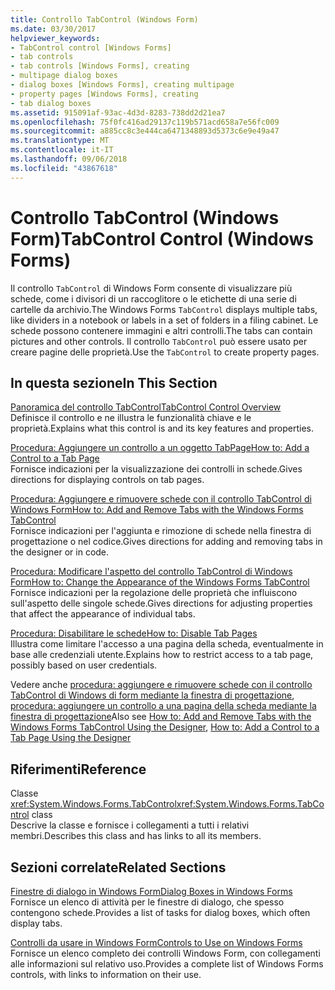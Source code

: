 ```yaml
---
title: Controllo TabControl (Windows Form)
ms.date: 03/30/2017
helpviewer_keywords:
- TabControl control [Windows Forms]
- tab controls
- tab controls [Windows Forms], creating
- multipage dialog boxes
- dialog boxes [Windows Forms], creating multipage
- property pages [Windows Forms], creating
- tab dialog boxes
ms.assetid: 915091af-93ac-4d3d-8283-738dd2d21ea7
ms.openlocfilehash: 75f0fc416ad29137c119b571acd658a7e56fc009
ms.sourcegitcommit: a885cc8c3e444ca6471348893d5373c6e9e49a47
ms.translationtype: MT
ms.contentlocale: it-IT
ms.lasthandoff: 09/06/2018
ms.locfileid: "43867618"
---
```

# <a name="tabcontrol-control-windows-forms"></a><span data-ttu-id="cc3a1-102">Controllo TabControl (Windows Form)</span><span class="sxs-lookup"><span data-stu-id="cc3a1-102">TabControl Control (Windows Forms)</span></span>
<span data-ttu-id="cc3a1-103">Il controllo `TabControl` di Windows Form consente di visualizzare più schede, come i divisori di un raccoglitore o le etichette di una serie di cartelle da archivio.</span><span class="sxs-lookup"><span data-stu-id="cc3a1-103">The Windows Forms `TabControl` displays multiple tabs, like dividers in a notebook or labels in a set of folders in a filing cabinet.</span></span> <span data-ttu-id="cc3a1-104">Le schede possono contenere immagini e altri controlli.</span><span class="sxs-lookup"><span data-stu-id="cc3a1-104">The tabs can contain pictures and other controls.</span></span> <span data-ttu-id="cc3a1-105">Il controllo `TabControl` può essere usato per creare pagine delle proprietà.</span><span class="sxs-lookup"><span data-stu-id="cc3a1-105">Use the `TabControl` to create property pages.</span></span>  
  
## <a name="in-this-section"></a><span data-ttu-id="cc3a1-106">In questa sezione</span><span class="sxs-lookup"><span data-stu-id="cc3a1-106">In This Section</span></span>  
 [<span data-ttu-id="cc3a1-107">Panoramica del controllo TabControl</span><span class="sxs-lookup"><span data-stu-id="cc3a1-107">TabControl Control Overview</span></span>](../../../../docs/framework/winforms/controls/tabcontrol-control-overview-windows-forms.md)  
 <span data-ttu-id="cc3a1-108">Definisce il controllo e ne illustra le funzionalità chiave e le proprietà.</span><span class="sxs-lookup"><span data-stu-id="cc3a1-108">Explains what this control is and its key features and properties.</span></span>  
  
 [<span data-ttu-id="cc3a1-109">Procedura: Aggiungere un controllo a un oggetto TabPage</span><span class="sxs-lookup"><span data-stu-id="cc3a1-109">How to: Add a Control to a Tab Page</span></span>](../../../../docs/framework/winforms/controls/how-to-add-a-control-to-a-tab-page.md)  
 <span data-ttu-id="cc3a1-110">Fornisce indicazioni per la visualizzazione dei controlli in schede.</span><span class="sxs-lookup"><span data-stu-id="cc3a1-110">Gives directions for displaying controls on tab pages.</span></span>  
  
 [<span data-ttu-id="cc3a1-111">Procedura: Aggiungere e rimuovere schede con il controllo TabControl di Windows Form</span><span class="sxs-lookup"><span data-stu-id="cc3a1-111">How to: Add and Remove Tabs with the Windows Forms TabControl</span></span>](../../../../docs/framework/winforms/controls/how-to-add-and-remove-tabs-with-the-windows-forms-tabcontrol.md)  
 <span data-ttu-id="cc3a1-112">Fornisce indicazioni per l'aggiunta e rimozione di schede nella finestra di progettazione o nel codice.</span><span class="sxs-lookup"><span data-stu-id="cc3a1-112">Gives directions for adding and removing tabs in the designer or in code.</span></span>  
  
 [<span data-ttu-id="cc3a1-113">Procedura: Modificare l'aspetto del controllo TabControl di Windows Form</span><span class="sxs-lookup"><span data-stu-id="cc3a1-113">How to: Change the Appearance of the Windows Forms TabControl</span></span>](../../../../docs/framework/winforms/controls/how-to-change-the-appearance-of-the-windows-forms-tabcontrol.md)  
 <span data-ttu-id="cc3a1-114">Fornisce indicazioni per la regolazione delle proprietà che influiscono sull'aspetto delle singole schede.</span><span class="sxs-lookup"><span data-stu-id="cc3a1-114">Gives directions for adjusting properties that affect the appearance of individual tabs.</span></span>  
  
 [<span data-ttu-id="cc3a1-115">Procedura: Disabilitare le schede</span><span class="sxs-lookup"><span data-stu-id="cc3a1-115">How to: Disable Tab Pages</span></span>](../../../../docs/framework/winforms/controls/how-to-disable-tab-pages.md)  
 <span data-ttu-id="cc3a1-116">Illustra come limitare l'accesso a una pagina della scheda, eventualmente in base alle credenziali utente.</span><span class="sxs-lookup"><span data-stu-id="cc3a1-116">Explains how to restrict access to a tab page, possibly based on user credentials.</span></span>  
  
 <span data-ttu-id="cc3a1-117">Vedere anche [procedura: aggiungere e rimuovere schede con il controllo TabControl di Windows di form mediante la finestra di progettazione](add-and-remove-tabs-with-wf-tabcontrol-using-the-designer.md), [procedura: aggiungere un controllo a una pagina della scheda mediante la finestra di progettazione](how-to-add-a-control-to-a-tab-page-using-the-designer.md)</span><span class="sxs-lookup"><span data-stu-id="cc3a1-117">Also see [How to: Add and Remove Tabs with the Windows Forms TabControl Using the Designer](add-and-remove-tabs-with-wf-tabcontrol-using-the-designer.md), [How to: Add a Control to a Tab Page Using the Designer](how-to-add-a-control-to-a-tab-page-using-the-designer.md)</span></span>  
  
## <a name="reference"></a><span data-ttu-id="cc3a1-118">Riferimenti</span><span class="sxs-lookup"><span data-stu-id="cc3a1-118">Reference</span></span>  
 <span data-ttu-id="cc3a1-119">Classe <xref:System.Windows.Forms.TabControl></span><span class="sxs-lookup"><span data-stu-id="cc3a1-119"><xref:System.Windows.Forms.TabControl> class</span></span>  
 <span data-ttu-id="cc3a1-120">Descrive la classe e fornisce i collegamenti a tutti i relativi membri.</span><span class="sxs-lookup"><span data-stu-id="cc3a1-120">Describes this class and has links to all its members.</span></span>  
  
## <a name="related-sections"></a><span data-ttu-id="cc3a1-121">Sezioni correlate</span><span class="sxs-lookup"><span data-stu-id="cc3a1-121">Related Sections</span></span>  
 [<span data-ttu-id="cc3a1-122">Finestre di dialogo in Windows Form</span><span class="sxs-lookup"><span data-stu-id="cc3a1-122">Dialog Boxes in Windows Forms</span></span>](../../../../docs/framework/winforms/dialog-boxes-in-windows-forms.md)  
 <span data-ttu-id="cc3a1-123">Fornisce un elenco di attività per le finestre di dialogo, che spesso contengono schede.</span><span class="sxs-lookup"><span data-stu-id="cc3a1-123">Provides a list of tasks for dialog boxes, which often display tabs.</span></span>  
  
 [<span data-ttu-id="cc3a1-124">Controlli da usare in Windows Form</span><span class="sxs-lookup"><span data-stu-id="cc3a1-124">Controls to Use on Windows Forms</span></span>](../../../../docs/framework/winforms/controls/controls-to-use-on-windows-forms.md)  
 <span data-ttu-id="cc3a1-125">Fornisce un elenco completo dei controlli Windows Form, con collegamenti alle informazioni sul relativo uso.</span><span class="sxs-lookup"><span data-stu-id="cc3a1-125">Provides a complete list of Windows Forms controls, with links to information on their use.</span></span>
